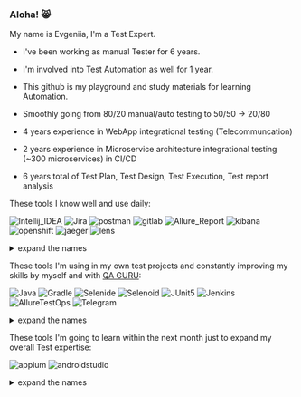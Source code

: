 ### Aloha! 😸
My name is Evgeniia, I'm a Test Expert.

- I've been working as manual Tester for 6 years.
- I'm involved into Test Automation as well for 1 year.
- This github is my playground and study materials for learning Automation.
- Smoothly going from 80/20 manual/auto testing to 50/50 -> 20/80

- 4 years experience in WebApp integrational testing (Telecommuncation)
- 2 years experience in Microservice architecture integrational testing (~300 microservices) in CI/CD
- 6 years total of Test Plan, Test Design, Test Execution, Test report analysis

These tools I know well and use daily:

![Intellij_IDEA](https://user-images.githubusercontent.com/29123677/162249703-f5ffdb02-a803-4cf1-93b9-036169ea7ff2.png)
![Jira](https://user-images.githubusercontent.com/29123677/162252226-e95d8737-6533-4ad5-ab20-d4b121c596b2.png)
![postman](https://user-images.githubusercontent.com/29123677/162278352-25b85cb7-c406-4a79-bd9c-5c5c8d8cdee5.png)
![gitlab](https://user-images.githubusercontent.com/29123677/162280042-a1fcc3d2-2557-4bf8-a26a-18575d1283a1.png)
![Allure_Report](https://user-images.githubusercontent.com/29123677/162280655-d695e979-be03-48d5-9e07-fb28452438c1.png)
![kibana](https://user-images.githubusercontent.com/29123677/162278117-f6ea7f0a-bfd9-4d48-aa76-8ac5209e3be1.png)
![openshift](https://user-images.githubusercontent.com/29123677/162279113-522ff1dd-232d-43ef-8a5b-482bd2a6c2d5.png)
![jaeger](https://user-images.githubusercontent.com/29123677/162278826-74abd6f2-4374-400e-80b1-0954827a18bf.png)
![lens](https://user-images.githubusercontent.com/29123677/162277817-7b9746de-324b-4b05-a24e-5352edf9358e.png)

<details><summary>expand the names</summary>
<p>
 ◾ Intellij IDEA ◾ 
Jira ◾ 
Postman ◾ 
GitLab ◾ 
Allure Report ◾ 
Kibana ◾ 
OpenShift ◾ 
Jaeger ◾ 
Lens Logs  ◾ 
</p>
</details>

These tools I'm using in my own test projects and constantly improving my skills by myself and with <a href=https://qa.guru/
class=Link.com>QA GURU</a>:

![Java](https://user-images.githubusercontent.com/29123677/162249695-96c7e541-b3c5-41bb-8d80-7dc8c135e38c.png)
![Gradle](https://user-images.githubusercontent.com/29123677/162249701-9158a2b8-1b7e-4061-ae81-7f8b2d0953d1.png)
![Selenide](https://user-images.githubusercontent.com/29123677/162249705-75fa35ed-fa6f-4096-b71a-03af0a5f6419.png)
![Selenoid](https://user-images.githubusercontent.com/29123677/162249707-09c47e02-b119-4d29-9470-ae057f015d10.png)
![JUnit5](https://user-images.githubusercontent.com/29123677/162249710-e58645f4-4619-475b-8d0b-fdd27995d361.png)
![Jenkins](https://user-images.githubusercontent.com/29123677/162249712-06c497e1-638e-4624-a78d-3feb1ae54dfd.png)
![AllureTestOps](https://user-images.githubusercontent.com/29123677/162249714-8110227f-f4a8-41ee-b849-23df3b4ddc3a.png)
![Telegram](https://user-images.githubusercontent.com/29123677/162249715-1ceb1df6-15f5-429a-84f2-243a6482b67a.png)
<details><summary>expand the names</summary>
<p>
 ◾ Java ◾ 
Gradle ◾ 
Selenide ◾ 
Selenoid ◾ 
JUnit5 ◾ 
Jenkins ◾ 
Allure TestOps ◾ 
Telegram notifications ◾ 
</p>
</details>

These tools I'm going to learn within the next month just to expand my overall Test expertise:

![appium](https://user-images.githubusercontent.com/29123677/162253468-22b4a948-26b6-4564-b854-2179d2dab7be.png)
![androidstudio](https://user-images.githubusercontent.com/29123677/162253866-5fb68ccd-ac2f-4bb2-a286-561066ed7a41.png)
<details><summary>expand the names</summary>
<p>
 ◾ Appium ◾ 
Android Studio ◾ 
</p>
</details>
